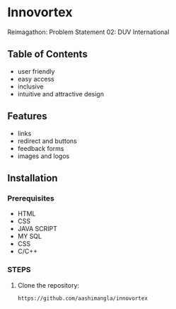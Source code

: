 # Innovortex
Reimagathon: Problem Statement 02: DUV International
## Table of Contents
- user friendly
- easy access
- inclusive
-  intuitive and attractive design

## Features
- links
- redirect and buttons
- feedback forms
- images and logos

## Installation

### Prerequisites
- HTML
- CSS
- JAVA SCRIPT
- MY SQL
- CSS
- C/C++

### STEPS
1. Clone the repository:
   ```bash
   https://github.com/aashimangla/innovortex
